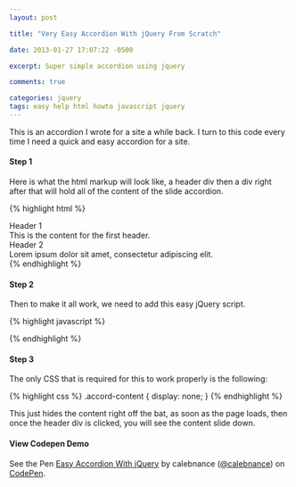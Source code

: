 ```yaml
---
layout: post

title: "Very Easy Accordion With jQuery From Scratch"

date: 2013-01-27 17:07:22 -0500

excerpt: Super simple accordion using jquery

comments: true

categories: jquery
tags: easy help html howto javascript jquery
---
```

This is an accordion I wrote for a site a while back. I turn to this code every time I need a quick and easy accordion for a site.  

#### Step 1

Here is what the html markup will look like, a header div then a div right after that will hold all of the content of the slide accordion.   

{% highlight html %}
<div class="accordion">
  <div class="accord-header">Header 1</div>
  <div class="accord-content">This is the content for the first header.</div>
  <div class="accord-header">Header 2</div>
  <div class="accord-content">Lorem ipsum dolor sit amet, consectetur adipiscing elit.</div>
</div>
{% endhighlight %}

#### Step 2

Then to make it all work, we need to add this easy jQuery script.  

{% highlight javascript %}
<script src="http://ajax.googleapis.com/ajax/libs/jquery/1.8.2/jquery.min.js"></script>
<script type="text/javascript">
  $(document).ready(function() {
    $(".accordion .accord-header").click(function() {
      if($(this).next("div").is(":visible")){
        $(this).next("div").slideUp("slow");
      } else {
        $(".accordion .accord-content").slideUp("slow");
        $(this).next("div").slideToggle("slow");
      }
    });
  });
</script>
{% endhighlight %}

#### Step 3

The only CSS that is required for this to work properly is the following:  

{% highlight css %}
.accord-content { display: none; }
{% endhighlight %}

This just hides the content right off the bat, as soon as the page loads, then once the header div is clicked, you will see the content slide down.  

#### View Codepen Demo
<p data-height="348" data-theme-id="dark" data-slug-hash="nbwGh" data-default-tab="js,result" data-user="calebnance" data-embed-version="2" data-pen-title="Easy Accordion With jQuery" data-preview="true" class="codepen">See the Pen <a href="https://codepen.io/calebnance/pen/nbwGh/">Easy Accordion With jQuery</a> by calebnance (<a href="http://codepen.io/calebnance">@calebnance</a>) on <a href="http://codepen.io">CodePen</a>.</p>
<script async src="https://production-assets.codepen.io/assets/embed/ei.js"></script>
